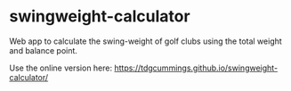 # swingweight-calculator

Web app to calculate the swing-weight of golf clubs using the total weight and balance point.

Use the online version here: https://tdgcummings.github.io/swingweight-calculator/